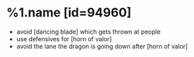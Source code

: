 %1.name [id=94960]
=======
- avoid [dancing blade] which gets thrown at people
- use defensives for [horn of valor]
- avoid the lane the dragon is going down after [horn of valor]